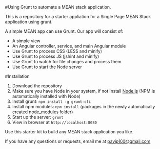 #Using Grunt to automate a MEAN stack application.

This is a repository for a starter appliation for a Single Page MEAN Stack application using grunt.

A simple MEAN app can use Grunt. Our app will consist of:

- A simple view
- An Angular controller, service, and main Angular module
- Use Grunt to process CSS (LESS and minify)
- Use Grunt to process JS (jshint and minify)
- Use Grunt to watch for file changes and process them
- Use Grunt to start the Node server

#Installation

1. Download the repository
2. Make sure you have Node in your system, if not Install [Node.js](https://nodejs.org/en/) (NPM is automatically installed with Node)
2. Install grunt: `npm install -g grunt-cli`
3. Install npm modules: `npm install` (packages in the newly automatically created node_modules folder)
4. Start up the server: `grunt`
5. View in browser at `http://localhost:8080`


Use this starter kit to build any MEAN stack application you like.

If you have any questions or requests, email me at pavip100@gmail.com

